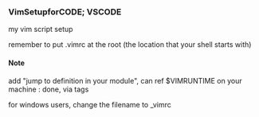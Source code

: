 ### VimSetupforCODE; VSCODE

my vim script setup

remember to put .vimrc at the root (the location that your shell starts with)

#### Note

add "jump to definition in your module", can ref $VIMRUNTIME on your machine
: done, via tags


for windows users, change the filename to _vimrc


